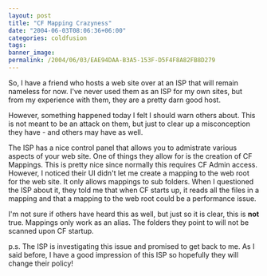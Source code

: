 ```yaml
---
layout: post
title: "CF Mapping Crazyness"
date: "2004-06-03T08:06:36+06:00"
categories: coldfusion 
tags: 
banner_image: 
permalink: /2004/06/03/EAE94DAA-B3A5-153F-D5F4F8A82FB8D279
---
```


So, I have a friend who hosts a web site over at an ISP that will remain nameless for now. I've never used them as an ISP for my own sites, but from my experience with them, they are a pretty darn good host.

However, something happened today I felt I should warn others about. This is not meant to be an attack on them, but just to clear up a misconception they have - and others may have as well.

The ISP has a nice control panel that allows you to admistrate various aspects of your web site. One of things they allow for is the creation of CF Mappings. This is pretty nice since normally this requires CF Admin access. However, I noticed their UI didn't let me create a mapping to the web root for the web site. It only allows mappings to sub folders. When I questioned the ISP about it, they told me that when CF starts up, it reads all the files in a mapping and that a mapping to the web root could be a performance issue.

I'm not sure if others have heard this as well, but just so it is clear, this is <b>not</b> true. Mappings only work as an alias. The folders they point to will not be scanned upon CF startup.

p.s. The ISP is investigating this issue and promised to get back to me. As I said before, I have a good impression of this ISP so hopefully they will change their policy!